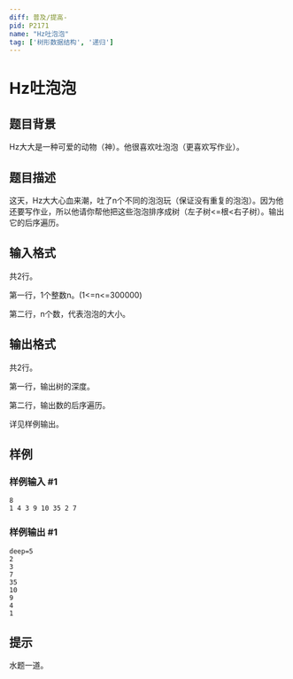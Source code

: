 ```yaml
---
diff: 普及/提高-
pid: P2171
name: "Hz吐泡泡"
tag: ['树形数据结构', '递归']
---
```

# Hz吐泡泡
## 题目背景

Hz大大是一种可爱的动物（神）。他很喜欢吐泡泡（更喜欢写作业）。

## 题目描述

这天，Hz大大心血来潮，吐了n个不同的泡泡玩（保证没有重复的泡泡）。因为他还要写作业，所以他请你帮他把这些泡泡排序成树（左子树<=根<右子树）。输出它的后序遍历。

## 输入格式

共2行。

第一行，1个整数n。(1<=n<=300000)

第二行，n个数，代表泡泡的大小。

## 输出格式

共2行。

第一行，输出树的深度。

第二行，输出数的后序遍历。

详见样例输出。

## 样例

### 样例输入 #1
```
8
1 4 3 9 10 35 2 7

```
### 样例输出 #1
```
deep=5
2
3
7
35
10
9
4
1

```
## 提示

水题一道。

